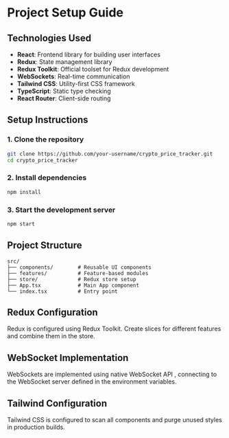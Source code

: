 
# Project Setup Guide

## Technologies Used

-   **React**: Frontend library for building user interfaces
-   **Redux**: State management library
-   **Redux Toolkit**: Official toolset for Redux development
-   **WebSockets**: Real-time communication
-   **Tailwind CSS**: Utility-first CSS framework
-   **TypeScript**: Static type checking
-   **React Router**: Client-side routing


## Setup Instructions

### 1. Clone the repository

```bash
git clone https://github.com/your-username/crypto_price_tracker.git
cd crypto_price_tracker

```

### 2. Install dependencies

```bash
npm install

```


### 3. Start the development server

```bash
npm start

```



## Project Structure

```
src/
├── components/        # Reusable UI components
├── features/          # Feature-based modules
├── store/             # Redux store setup
├── App.tsx            # Main App component
└── index.tsx          # Entry point

```

## Redux Configuration

Redux is configured using Redux Toolkit. Create slices for different features and combine them in the store.

## WebSocket Implementation

WebSockets are implemented using native WebSocket API , connecting to the WebSocket server defined in the environment variables.

## Tailwind Configuration

Tailwind CSS is configured to scan all components and purge unused styles in production builds.